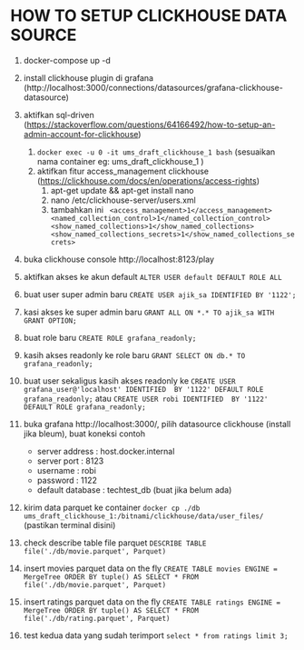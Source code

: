 

# HOW TO SETUP CLICKHOUSE DATA SOURCE 
1. docker-compose up -d
2. install clickhouse plugin di grafana (http://localhost:3000/connections/datasources/grafana-clickhouse-datasource)
3. aktifkan sql-driven (https://stackoverflow.com/questions/64166492/how-to-setup-an-admin-account-for-clickhouse)
   1. ```docker exec -u 0 -it ums_draft_clickhouse_1 bash``` (sesuaikan nama container eg: ums_draft_clickhouse_1 )
   2. aktifkan fitur access_management clickhouse (https://clickhouse.com/docs/en/operations/access-rights)
      1. apt-get update && apt-get install nano 
      2. nano /etc/clickhouse-server/users.xml
      3. tambahkan ini ``` <access_management>1</access_management>
       <named_collection_control>1</named_collection_control>
       <show_named_collections>1</show_named_collections>
       <show_named_collections_secrets>1</show_named_collections_secrets>```


4. buka clickhouse console http://localhost:8123/play
5. aktifkan akses ke akun default ``` ALTER USER default DEFAULT ROLE ALL ```
6. buat user super admin baru ``` CREATE USER ajik_sa IDENTIFIED BY '1122'; ```
7. kasi akses ke super admin baru ``` GRANT ALL ON *.* TO ajik_sa WITH GRANT OPTION; ```
8. buat role baru ``` CREATE ROLE grafana_readonly; ```
9. kasih akses readonly ke role baru ``` GRANT SELECT ON db.* TO grafana_readonly; ```
10. buat user sekaligus kasih akses readonly ke ``` CREATE USER grafana_user@'localhost' IDENTIFIED  BY '1122' DEFAULT ROLE grafana_readonly; ```
atau 
``` CREATE USER robi IDENTIFIED  BY '1122' DEFAULT ROLE grafana_readonly; ```

11. buka grafana http://localhost:3000/, pilih datasource clickhouse (install jika bleum), buat koneksi contoh 
    - server address : host.docker.internal
    - server port : 8123
    - username  : robi 
    - password : 1122 
    - default database : techtest_db (buat jika belum ada)

12. kirim data parquet ke container  ``` docker cp ./db ums_draft_clickhouse_1:/bitnami/clickhouse/data/user_files/ ``` (pastikan terminal disini)
13. check describe table file parquet ``` DESCRIBE TABLE file('./db/movie.parquet', Parquet) ```
14. insert movies parquet data on the fly ``` CREATE TABLE movies ENGINE = MergeTree ORDER BY tuple() AS SELECT * FROM file('./db/movie.parquet', Parquet) ```
15. insert ratings parquet data on the fly ``` CREATE TABLE ratings ENGINE = MergeTree ORDER BY tuple() AS SELECT * FROM file('./db/rating.parquet', Parquet) ```
16. test kedua data yang sudah terimport ``` select * from ratings limit 3;  ```
